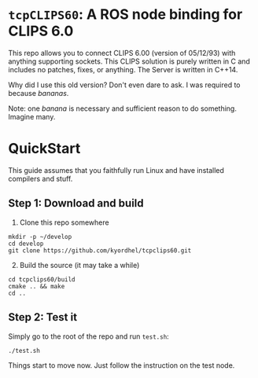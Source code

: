 # `tcpCLIPS60`: A ROS node binding for CLIPS 6.0
This repo allows you to connect CLIPS 6.00 (version of 05/12/93) with anything supporting sockets.
This CLIPS solution is purely written in C and includes no patches, fixes, or anything.
The Server is written in C++14.

Why did I use this old version?
Don't even dare to ask. I was required to because *bananas*.

Note: one *banana* is necessary and sufficient reason to do something. Imagine many.

# QuickStart

This guide assumes that you faithfully run Linux and have installed compilers and stuff.

<!--
## Step 0: Install dependencies
```
# apt install libncurses-dev
```
-->

## Step 1: Download and build
1. Clone this repo somewhere
```
mkdir -p ~/develop
cd develop
git clone https://github.com/kyordhel/tcpclips60.git
```

2. Build the source (it may take a while)
```
cd tcpclips60/build
cmake .. && make
cd ..
```


## Step 2: Test it
Simply go to the root of the repo and run `test.sh`:
```
./test.sh
```

Things start to move now.
Just follow the instruction on the test node.
